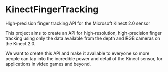 # KinectFingerTracking
High-precision finger tracking API for the Microsoft Kinect 2.0 sensor

This project aims to create an API for high-resolution, high-precision finger tracking using only the data available from the depth and RGB cameras on the Kinect 2.0. 

We want to create this API and make it available to everyone so more people can tap into the incredible power and detail of the Kinect sensor, for applications in video games and beyond.
